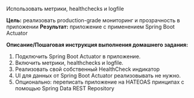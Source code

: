 Использовать метрики, healthchecks и logfile

**Цель:** реализовать production-grade мониторинг и прозрачность в приложении
**Результат:** приложение с применением Spring Boot Actuator

**Описание/Пошаговая инструкция выполнения домашнего задания:**
1) Подключить Spring Boot Actuator в приложение.
2) Включить метрики, healthchecks и logfile.
3) Реализовать свой собственный HealthCheck индикатор
4) UI для данных от Spring Boot Actuator реализовывать не нужно.
5) Опционально: переписать приложение на HATEOAS принципах с помощью Spring Data REST Repository